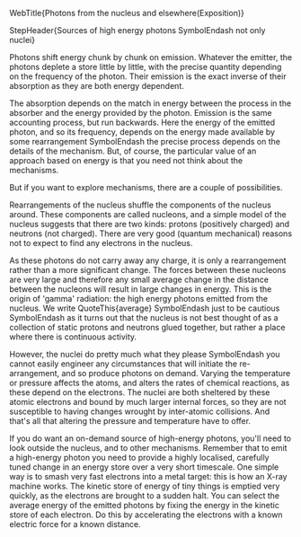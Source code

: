 WebTitle{Photons from the nucleus and elsewhere(Exposition)}

StepHeader{Sources of high energy photons SymbolEndash not only nuclei}

Photons shift energy chunk by chunk on emission. Whatever the emitter, the photons deplete a store little by little, with the precise quantity depending on the frequency of the photon. Their emission is the exact inverse of their absorption as they are both energy dependent.

The absorption depends on the match in energy between the process in the absorber and the energy provided by the photon. Emission is the same accounting process, but run backwards. Here the energy of the emitted photon, and so its frequency, depends on the energy made available by some rearrangement SymbolEndash the precise process depends on the details of the mechanism. But, of course, the particular value of an approach based on energy is that you need not think about the mechanisms.

But if you want to explore mechanisms, there are a couple of possibilities.

Rearrangements of the nucleus shuffle the components of the nucleus around. These components are called nucleons, and a simple model of the nucleus suggests that there are two kinds: protons (positively charged) and neutrons (not charged). There are very good (quantum mechanical) reasons not to expect to find any electrons in the nucleus.

As these photons do not carry away any charge, it is only a rearrangement rather than a more significant change. The forces between these nucleons are very large and therefore any small average change in the distance between the nucleons will result in large changes in energy. This is the origin of 'gamma' radiation: the high energy photons emitted from the nucleus. We write QuoteThis{average} SymbolEndash just to be cautious SymbolEndash as it turns out that the nucleus is not best thought of as a collection of static protons and neutrons glued together, but rather a place where there is continuous activity.

However, the nuclei do pretty much what they please SymbolEndash you cannot easily engineer any circumstances that will initiate the re-arrangement, and so produce photons on demand. Varying the temperature or pressure affects the atoms, and alters the rates of chemical reactions, as these depend on the electrons. The nuclei are both sheltered by these atomic electrons and bound by much larger internal forces, so they are not susceptible to having changes wrought by inter-atomic collisions. And that's all that altering the pressure and temperature have to offer.

If you do want an on-demand source of high-energy photons, you'll need to look outside the nucleus, and to other mechanisms. Remember that to emit a high-energy photon you need to provide a highly localised, carefully tuned change in an energy store over a very short timescale. One simple way is to smash very fast electrons into a metal target: this is how an X-ray machine works. The kinetic store of energy of tiny things is emptied very quickly, as the electrons are brought to a sudden halt. You can select the average energy of the emitted photons by fixing the energy in the kinetic store of each electron. Do this by accelerating the electrons with a known electric force for a known distance.

 
 